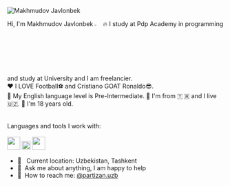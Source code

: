 <p align="left"> <img src="https://komarev.com/ghpvc/?username=casanovapartizan07&label=Profile%20views&color=0e75b6&style=flat" alt="Makhmudov Javlonbek" /> </p>
Hi, I'm Makhmudov Javlonbek <img src="https://media.giphy.com/media/hvRJCLFzcasrR4ia7z/giphy.gif" width="3%">
🔥 I study at Pdp Academy in programming and study at University and I am freelancier. <br />
❤️ I LOVE Football⚽ and Cristiano GOAT Ronaldo😎. <br/>
📕 My English language level is Pre-Intermediate.
📍 I'm from &#x1f1f9; &#x1f1f7; and I live 	&#x1f1fa;&#x1f1ff;.
👶 I'm 18 years old.
<br />
<a href="https://www.telegram.com/c/xxxmakhmudovv07" target="_blank">
</a>
<br />
<br />
Languages and tools I work with:
<br />
<br />
<code><img src="https://www.freepnglogos.com/uploads/html5-logo-png/html5-logo-html-logo-10.png" width="30px"></code>
<code><img src="https://batflat.org/themes/default/img/css-logo.png" width="20px"></code>
<code><img src="[https://sass-lang.com/assets/img/styleguide/white-e44bed0d.png](https://th.bing.com/th/id/OIP.u7oKqd6mTcKzWkoT6vbMjwHaDV?pid=ImgDet&rs=1)" width="30px"></code>

<br />

- 📍 &nbsp; Current location: Uzbekistan, Tashkent
- 📝&nbsp; Ask me about anything, I am happy to help
- 📨&nbsp; How to reach me: [@partizan.uzb](https://instagram.com/partizan.uzb/)
